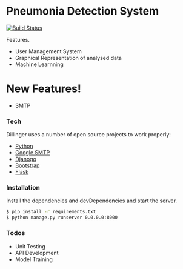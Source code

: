 # Pneumonia Detection System

[![Build Status](https://travis-ci.org/joemccann/dillinger.svg?branch=master)](https://anilpoudyal.com.np)

Features.

  - User Management System
  - Graphical Representation of analysed data
  - Machine Learnning 


# New Features!

  - SMTP
### Tech

Dillinger uses a number of open source projects to work properly:

* [Python]("https://python.org/") 
* [Google SMTP]("https://google.com") 
* [Djanogo](https://www.djangoproject.com/) 
* [Bootstrap](https://getbootstrap.com/) 
* [Flask](https://flask.palletsprojects.com/en/1.1.x/)


### Installation

Install the dependencies and devDependencies and start the server.

```sh
$ pip install -r requirements.txt
$ python manage.py runserver 0.0.0.0:8000
```

### Todos

 - Unit Testing
 - API Development
 - Model Training
